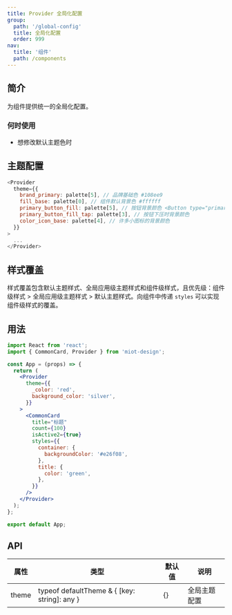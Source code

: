 ```yaml
---
title: Provider 全局化配置
group:
  path: '/global-config'
  title: 全局化配置
  order: 999
nav:
  title: '组件'
  path: /components
---
```


## 简介

为组件提供统一的全局化配置。

### 何时使用

- 想修改默认主题色时

## 主题配置

```js
<Provider
  theme={{
    brand_primary: palette[5], // 品牌基础色 #108ee9
    fill_base: palette[0], // 组件默认背景色 #ffffff
    primary_button_fill: palette[5], // 按钮背景颜色 <Button type="primary">
    primary_button_fill_tap: palette[3], // 按钮下压时背景颜色
    color_icon_base: palette[4], // 许多小图标的背景颜色
  }}
>
  ...
</Provider>
```

## 样式覆盖

样式覆盖包含默认主题样式、全局应用级主题样式和组件级样式，且优先级：组件级样式 > 全局应用级主题样式 > 默认主题样式。向组件中传递 `styles` 可以实现组件级样式的覆盖。

## 用法

```jsx
import React from 'react';
import { CommonCard, Provider } from 'miot-design';

const App = (props) => {
  return (
    <Provider
      theme={{
        _color: 'red',
        background_color: 'silver',
      }}
    >
      <CommonCard
        title="标题"
        count={100}
        isActive2={true}
        styles={{
          container: {
            backgroundColor: '#e26f08',
          },
          title: {
            color: 'green',
          },
        }}
      />
    </Provider>
  );
};

export default App;
```

## API

| 属性  | 类型                                         | 默认值 | 说明         |
| ----- | -------------------------------------------- | ------ | ------------ |
| theme | typeof defaultTheme & { [key: string]: any } | {}     | 全局主题配置 |
